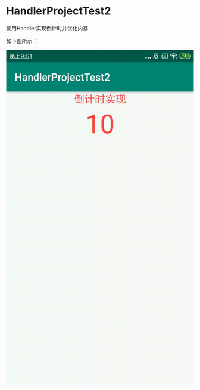 # HandlerProjectTest2

使用Handler实现倒计时并优化内存

如下图所示：

![Image text](./Screenrecorder-2019-09-24-21-51-17-222.gif)